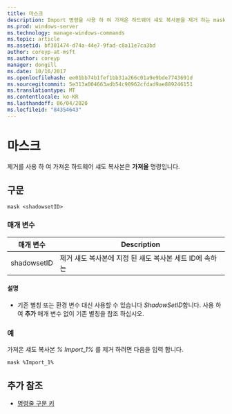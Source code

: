 ```yaml
---
title: 마스크
description: Import 명령을 사용 하 여 가져온 하드웨어 섀도 복사본을 제거 하는 mask 명령에 대 한 참조 항목입니다.
ms.prod: windows-server
ms.technology: manage-windows-commands
ms.topic: article
ms.assetid: bf301474-d74a-44e7-9fad-c8a11e7ca3bd
author: coreyp-at-msft
ms.author: coreyp
manager: dongill
ms.date: 10/16/2017
ms.openlocfilehash: ee01bb74b1fef1bb31a266c01a9e9bde7743691d
ms.sourcegitcommit: 5e313a004663adb54c90962cfdad9ae889246151
ms.translationtype: MT
ms.contentlocale: ko-KR
ms.lasthandoff: 06/04/2020
ms.locfileid: "84354643"
---
```

# <a name="mask"></a>마스크

제거를 사용 하 여 가져온 하드웨어 섀도 복사본은 **가져올** 명령입니다.

## <a name="syntax"></a>구문

```
mask <shadowsetID>
```

### <a name="parameters"></a>매개 변수

| 매개 변수 | Description |
| --------- | ----------- |
| shadowsetID | 제거 섀도 복사본에 지정 된 섀도 복사본 세트 ID에 속하는 |

#### <a name="remarks"></a>설명

- 기존 별칭 또는 환경 변수 대신 사용할 수 있습니다 *ShadowSetID*합니다. 사용 하 여 **추가** 매개 변수 없이 기존 별칭을 참조 하십시오.

### <a name="examples"></a>예

가져온 섀도 복사본 *% Import_1%* 를 제거 하려면 다음을 입력 합니다.

```
mask %Import_1%
```

## <a name="additional-references"></a>추가 참조

- [명령줄 구문 키](command-line-syntax-key.md)